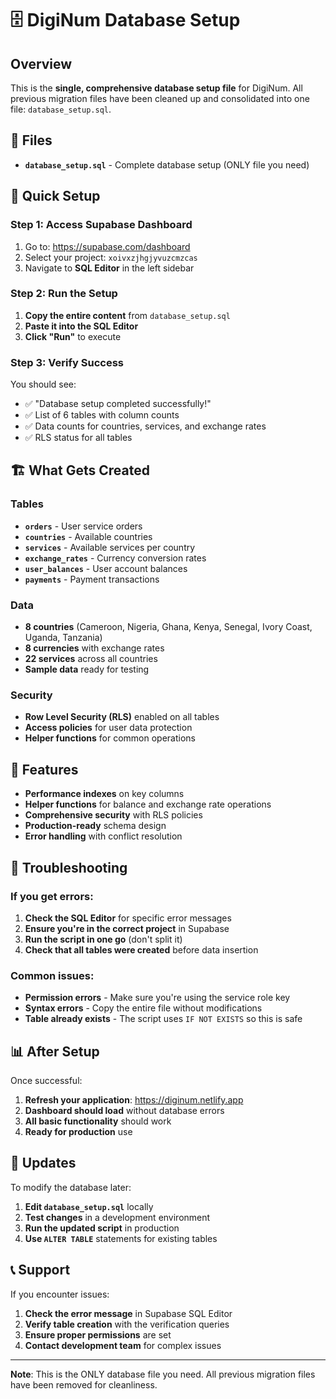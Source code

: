 # 🗄️ DigiNum Database Setup

## Overview
This is the **single, comprehensive database setup file** for DigiNum. All previous migration files have been cleaned up and consolidated into one file: `database_setup.sql`.

## 📁 Files
- **`database_setup.sql`** - Complete database setup (ONLY file you need)

## 🚀 Quick Setup

### Step 1: Access Supabase Dashboard
1. Go to: https://supabase.com/dashboard
2. Select your project: `xoivxzjhgjyvuzcmzcas`
3. Navigate to **SQL Editor** in the left sidebar

### Step 2: Run the Setup
1. **Copy the entire content** from `database_setup.sql`
2. **Paste it into the SQL Editor**
3. **Click "Run"** to execute

### Step 3: Verify Success
You should see:
- ✅ "Database setup completed successfully!"
- ✅ List of 6 tables with column counts
- ✅ Data counts for countries, services, and exchange rates
- ✅ RLS status for all tables

## 🏗️ What Gets Created

### Tables
- **`orders`** - User service orders
- **`countries`** - Available countries
- **`services`** - Available services per country
- **`exchange_rates`** - Currency conversion rates
- **`user_balances`** - User account balances
- **`payments`** - Payment transactions

### Data
- **8 countries** (Cameroon, Nigeria, Ghana, Kenya, Senegal, Ivory Coast, Uganda, Tanzania)
- **8 currencies** with exchange rates
- **22 services** across all countries
- **Sample data** ready for testing

### Security
- **Row Level Security (RLS)** enabled on all tables
- **Access policies** for user data protection
- **Helper functions** for common operations

## 🔧 Features

- **Performance indexes** on key columns
- **Helper functions** for balance and exchange rate operations
- **Comprehensive security** with RLS policies
- **Production-ready** schema design
- **Error handling** with conflict resolution

## 🚨 Troubleshooting

### If you get errors:
1. **Check the SQL Editor** for specific error messages
2. **Ensure you're in the correct project** in Supabase
3. **Run the script in one go** (don't split it)
4. **Check that all tables were created** before data insertion

### Common issues:
- **Permission errors** - Make sure you're using the service role key
- **Syntax errors** - Copy the entire file without modifications
- **Table already exists** - The script uses `IF NOT EXISTS` so this is safe

## 📊 After Setup

Once successful:
1. **Refresh your application**: https://diginum.netlify.app
2. **Dashboard should load** without database errors
3. **All basic functionality** should work
4. **Ready for production** use

## 🔄 Updates

To modify the database later:
1. **Edit `database_setup.sql`** locally
2. **Test changes** in a development environment
3. **Run the updated script** in production
4. **Use `ALTER TABLE`** statements for existing tables

## 📞 Support

If you encounter issues:
1. **Check the error message** in Supabase SQL Editor
2. **Verify table creation** with the verification queries
3. **Ensure proper permissions** are set
4. **Contact development team** for complex issues

---

**Note**: This is the ONLY database file you need. All previous migration files have been removed for cleanliness. 